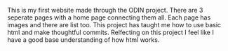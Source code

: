 This is my first website made through the ODIN project. There are 3 seperate pages with a home page connecting them all. Each page has images and there are list too. This project has taught me how to use basic html and 
make thoughtful commits. Relfecting on this project I feel like I have a good base understanding of how html works.
